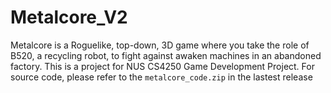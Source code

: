 # Metalcore_V2
Metalcore is a Roguelike, top-down, 3D game where you take the role of B520, a recycling robot, to fight against awaken machines in an abandoned factory. This is a project for NUS CS4250 Game Development Project. For source code, please refer to the `metalcore_code.zip` in the lastest release
